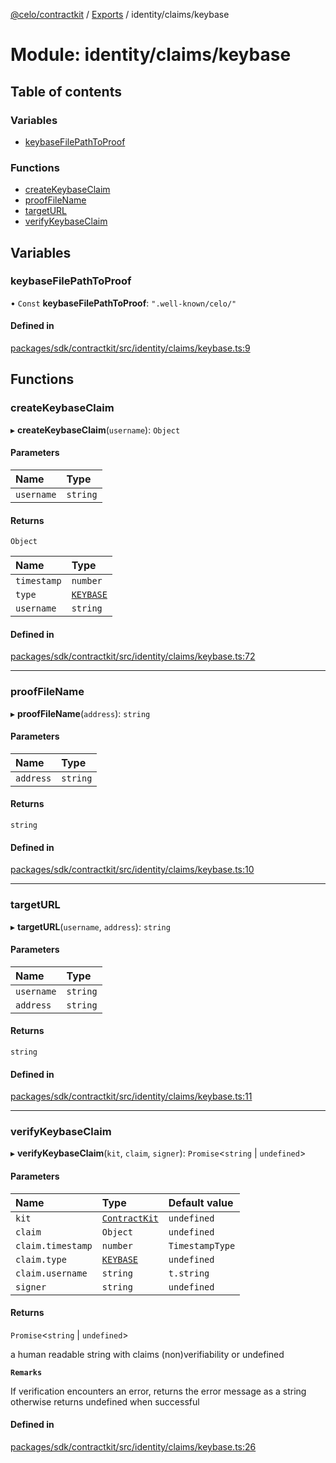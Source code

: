 [@celo/contractkit](../README.md) / [Exports](../modules.md) / identity/claims/keybase

# Module: identity/claims/keybase

## Table of contents

### Variables

- [keybaseFilePathToProof](identity_claims_keybase.md#keybasefilepathtoproof)

### Functions

- [createKeybaseClaim](identity_claims_keybase.md#createkeybaseclaim)
- [proofFileName](identity_claims_keybase.md#prooffilename)
- [targetURL](identity_claims_keybase.md#targeturl)
- [verifyKeybaseClaim](identity_claims_keybase.md#verifykeybaseclaim)

## Variables

### keybaseFilePathToProof

• `Const` **keybaseFilePathToProof**: ``".well-known/celo/"``

#### Defined in

[packages/sdk/contractkit/src/identity/claims/keybase.ts:9](https://github.com/celo-org/developer-tooling/blob/master/packages/sdk/contractkit/src/identity/claims/keybase.ts#L9)

## Functions

### createKeybaseClaim

▸ **createKeybaseClaim**(`username`): `Object`

#### Parameters

| Name | Type |
| :------ | :------ |
| `username` | `string` |

#### Returns

`Object`

| Name | Type |
| :------ | :------ |
| `timestamp` | `number` |
| `type` | [`KEYBASE`](../enums/identity_claims_types.ClaimTypes.md#keybase) |
| `username` | `string` |

#### Defined in

[packages/sdk/contractkit/src/identity/claims/keybase.ts:72](https://github.com/celo-org/developer-tooling/blob/master/packages/sdk/contractkit/src/identity/claims/keybase.ts#L72)

___

### proofFileName

▸ **proofFileName**(`address`): `string`

#### Parameters

| Name | Type |
| :------ | :------ |
| `address` | `string` |

#### Returns

`string`

#### Defined in

[packages/sdk/contractkit/src/identity/claims/keybase.ts:10](https://github.com/celo-org/developer-tooling/blob/master/packages/sdk/contractkit/src/identity/claims/keybase.ts#L10)

___

### targetURL

▸ **targetURL**(`username`, `address`): `string`

#### Parameters

| Name | Type |
| :------ | :------ |
| `username` | `string` |
| `address` | `string` |

#### Returns

`string`

#### Defined in

[packages/sdk/contractkit/src/identity/claims/keybase.ts:11](https://github.com/celo-org/developer-tooling/blob/master/packages/sdk/contractkit/src/identity/claims/keybase.ts#L11)

___

### verifyKeybaseClaim

▸ **verifyKeybaseClaim**(`kit`, `claim`, `signer`): `Promise`\<`string` \| `undefined`\>

#### Parameters

| Name | Type | Default value |
| :------ | :------ | :------ |
| `kit` | [`ContractKit`](../classes/kit.ContractKit.md) | `undefined` |
| `claim` | `Object` | `undefined` |
| `claim.timestamp` | `number` | `TimestampType` |
| `claim.type` | [`KEYBASE`](../enums/identity_claims_types.ClaimTypes.md#keybase) | `undefined` |
| `claim.username` | `string` | `t.string` |
| `signer` | `string` | `undefined` |

#### Returns

`Promise`\<`string` \| `undefined`\>

a human readable string with claims (non)verifiability or undefined

**`Remarks`**

If verification encounters an error, returns the error message as a string
otherwise returns undefined when successful

#### Defined in

[packages/sdk/contractkit/src/identity/claims/keybase.ts:26](https://github.com/celo-org/developer-tooling/blob/master/packages/sdk/contractkit/src/identity/claims/keybase.ts#L26)
